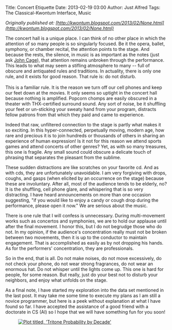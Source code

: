 Title: Concert Etiquette
Date: 2013-02-19 03:00
Author: Just Alfred
Tags: The Classical-Kwontum Interface, Music

*Originally published at: [http://kwontum.blogspot.com/2013/02/None.html](http://kwontum.blogspot.com/2013/02/None.html)*

The concert hall is a unique place. I can think of no other place in
which the attention of so many people is so singularly focused. Be it
the opera, ballet, symphony, or chamber recital, the attention points to
the stage. And because the rests, the silence, in music is as important
as the notes (just ask [John
Cage](http://en.wikipedia.org/wiki/4%E2%80%B233%E2%80%B3)), that
attention remains unbroken through the performance. This leads to what
may seem a stifling atmosphere to many -- full of obscure and antiquated
rules and traditions. In actuality, there is only one rule, and it
exists for good reason. That rule is: do not disturb.  
<a name="more"></a>  
This is a familiar rule. It is the reason we turn off our cell phones
and keep our feet down at the movies. It only seems so uptight in the
concert hall because nothing is amplified. Popcorn chomps are easily
obscured in a theater with THX-certified surround sound. Any sort of
noise, be it shuffling your feet or un-sticking your sweaty hand from
your program, distracts fellow patrons from that which they paid and
came to experience.  
  
Indeed that raw, unfiltered connection to the stage is partly what makes
it so exciting. In this hyper-connected, perpetually moving, modern age,
how rare and precious it is to join hundreds or thousands of others in
sharing an experience of human expression! Is it not for this reason we
attend sports games and attend concerts of other genres? Yet, as with so
many treasures, this one is fragile. Any small sound could obscure a
delicate touch of phrasing that separates the pleasant from the
sublime.  
  
These sudden distractions are like scratches on your favorite cd. And as
with cds, they are unfortunately unavoidable. I am very forgiving with
drops, coughs, and gasps (when elicited by an occurrence on the stage)
because these are involuntary. After all, most of the audience tends to
be elderly, no? It is the shuffling, cell phone glare, and whispering
that is so very distracting. I have heard announcements on more than one
occasion suggesting, "if you would like to enjoy a candy or cough drop
during the performance, please open it now." We are serious about the
music.  
  
There is one rule that I will confess is unnecessary. During
multi-movement works such as concertos and symphonies, we are to hold
our applause until after the final movement. I honor this, but I do not
begrudge those who do not. In my opinion, if the audience's
concentration really must not be broken between two movements, then it
is up to the conductor to maintain engagement. That is accomplished as
easily as by not dropping his hands. As for the performers'
concentration, they are professionals.  
  
So in the end, that is all. Do not make noises, do not move excessively,
do not check your phone, do not wear strong fragrances, do not wear an
enormous hat. Do not whisper until the lights come up. This one is hard
for people, for some reason. But really, just do your best not to
disturb your neighbors, and enjoy what unfolds on the stage.  
  
As a final note, I have started my exploration into the data set
mentioned in the last post. It may take me some time to execute my plans
as I am still a novice programmer, but here is a peek without
explanation at what I have found so far. I have accepted the assistance
of a good friend with a doctorate in CS (AI) so I hope that we will have
something fun for you soon!  

<figure>
  <a href="{static}../images/tritone.png">
    <img src="{static}../images/tritone.png" alt="Plot titled, 'Tritone Probability by Decade'">
  </a>
</figure>
